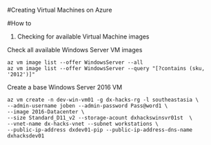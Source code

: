 #Creating Virtual Machines on Azure

#How to

1. Checking for available Virtual Machine images 

Check all available Windows Server VM images

```Shell
az vm image list --offer WindowsServer --all
az vm image list --offer WindowsServer --query "[?contains (sku, '2012')]"
```

Create a base Windows Server 2016 VM

```Shell
az vm create -n dev-win-vm01 -g dx-hacks-rg -l southeastasia \
--admin-username joben --admin-password Pass@word1 \
--image 2016-Datacenter \
--size Standard_D11_v2 --storage-acount dxhackswinsvr01st  \
--vnet-name dx-hacks-vnet --subnet workstations \
--public-ip-address dxdev01-pip --public-ip-address-dns-name dxhacksdev01
```
